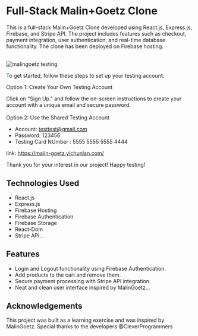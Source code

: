 # Full-Stack Malin+Goetz Clone
This is a full-stack Malin+Goetz Clone developed using React.js, Express.js, Firebase, and Stripe API. 
The project includes features such as checkout, payment integration, user authentication, and real-time database functionality. 
The clone has been deployed on Firebase hosting. <br/><br/>

![malingoetz testing](https://github.com/yclanlan/marlin-goetz-store/assets/97862198/80adac0f-ae49-4e5d-be9f-2e403b5313ec)


To get started, follow these steps to set up your testing account:

Option 1: Create Your Own Testing Account

Click on "Sign Up." and follow the on-screen instructions to create your account with a unique email and secure password. <br/><br/>
Option 2: Use the Shared Testing Account 

* Account: testtest@gmail.com <br/>
* Password: 123456
* Testing Card NUmber : 5555 5555 5555 4444

link: https://malin-goetz.yichunlan.com/

Thank you for your interest in our project! Happy testing!


## Technologies Used
* React.js
* Express.js
* Firebase Hosting
* Firebase Authentication
* Firebase Storage
* React-Dom
* Stripe API...

## Features
* Login and Logout functionality using Firebase Authentication.
* Add products to the cart and remove them.
* Secure payment processing with Stripe API integration.
* Neat and clean user interface inspired by MalinGoetz...

## Acknowledgements
This project was built as a learning exercise and was inspired by MalinGoetz. 
Special thanks to the developers @CleverProgrammers


